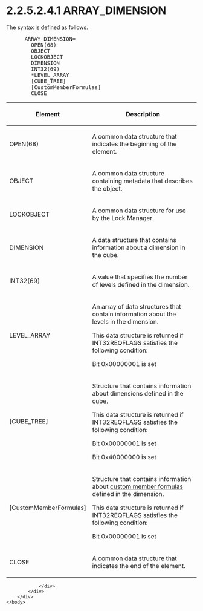 <html dir="LTR" xmlns:mshelp="http://msdn.microsoft.com/mshelp" xmlns:ddue="http://ddue.schemas.microsoft.com/authoring/2003/5" xmlns:xlink="http://www.w3.org/1999/xlink" xmlns:tool="http://www.microsoft.com/tooltip">
    <head>
        <meta http-equiv="Content-Type" content="text/html; CHARSET=utf-8"></meta>
        <meta name="save" content="history"></meta>
        <title>2.2.5.2.4.1 ARRAY_DIMENSION</title>
        <xml>
            <mshelp:toctitle title="2.2.5.2.4.1 ARRAY_DIMENSION"></mshelp:toctitle>
            <mshelp:rltitle title="[MS-SSAS8]: ARRAY_DIMENSION"></mshelp:rltitle>
            <mshelp:keyword index="A" term="d08f030d-bb43-40ba-bb3f-a39b7877de9a"></mshelp:keyword>
            <mshelp:attr name="DCSext.ContentType" value="open specification"></mshelp:attr>
            <mshelp:attr name="AssetID" value="d08f030d-bb43-40ba-bb3f-a39b7877de9a"></mshelp:attr>
            <mshelp:attr name="TopicType" value="kbRef"></mshelp:attr>
            <mshelp:attr name="DCSext.Title" value="[MS-SSAS8]: ARRAY_DIMENSION" />
        </xml>
    </head>
    <body>
        <div id="header">
            <h1 class="heading">2.2.5.2.4.1 ARRAY_DIMENSION</h1>
        </div>
        <div id="mainSection">
            <div id="mainBody">
                <div id="allHistory" class="saveHistory"></div>
                <div id="sectionSection0" class="section" name="collapseableSection">
                    

<p>The syntax is defined as follows.           </p>

<dl>
<dd>
<div><pre> ARRAY_DIMENSION=
   OPEN(68)
   OBJECT
   LOCKOBJECT
   DIMENSION
   INT32(69) 
   *LEVEL_ARRAY
   [CUBE_TREE] 
   [CustomMemberFormulas] 
   CLOSE
</pre></div>
</dd></dl>

<table>
 <thead>
  <tr>
   <th>
   <p>Element</p>
   </th>
   <th>
   <p>Description</p>
   </th>
  </tr>
 </thead>
 <tr>
  <td>
  <p>OPEN(68)</p>
  </td>
  <td>
  <p>A common data structure that indicates the beginning
  of the element.</p>
  </td>
 </tr>
 <tr>
  <td>
  <p>OBJECT</p>
  </td>
  <td>
  <p>A common data structure containing metadata that
  describes the object.</p>
  </td>
 </tr>
 <tr>
  <td>
  <p>LOCKOBJECT</p>
  </td>
  <td>
  <p>A common data structure for use by the Lock Manager.</p>
  </td>
 </tr>
 <tr>
  <td>
  <p>DIMENSION</p>
  </td>
  <td>
  <p>A data structure that contains information about a
  dimension in the cube.</p>
  </td>
 </tr>
 <tr>
  <td>
  <p>INT32(69)</p>
  </td>
  <td>
  <p>A value that specifies the number of levels defined in
  the dimension.</p>
  </td>
 </tr>
 <tr>
  <td>
  <p>LEVEL_ARRAY</p>
  </td>
  <td>
  <p>An array of data structures that contain information
  about the levels in the dimension.</p>
  <p>This data structure is returned if INT32REQFLAGS
  satisfies the following condition:</p>
  <p>Bit 0x00000001 is set</p>
  </td>
 </tr>
 <tr>
  <td>
  <p>[CUBE_TREE]</p>
  </td>
  <td>
  <p>Structure that contains information about dimensions
  defined in the cube.</p>
  <p>This data structure is returned if INT32REQFLAGS
  satisfies the following condition:</p>
  <p>Bit 0x00000001 is set</p>
  <p>Bit 0x40000000 is set</p>
  </td>
 </tr>
 <tr>
  <td>
  <p>[CustomMemberFormulas]</p>
  </td>
  <td>
  <p>Structure that contains information about <a href="c527450b-f5bd-424b-8c98-ba6365288f35.md#gt_f33d1911-0ba4-471d-8190-c6bada87da9c">custom member formulas</a>
  defined in the dimension.</p>
  <p>This data structure is returned if INT32REQFLAGS
  satisfies the following condition:</p>
  <p>Bit 0x00000001 is set</p>
  </td>
 </tr>
 <tr>
  <td>
  <p>CLOSE</p>
  </td>
  <td>
  <p>A common data structure that indicates the end of the
  element.</p>
  </td>
 </tr>
</table>

<p> </p>


                </div>
            </div>
        </div>
    </body>
</html>